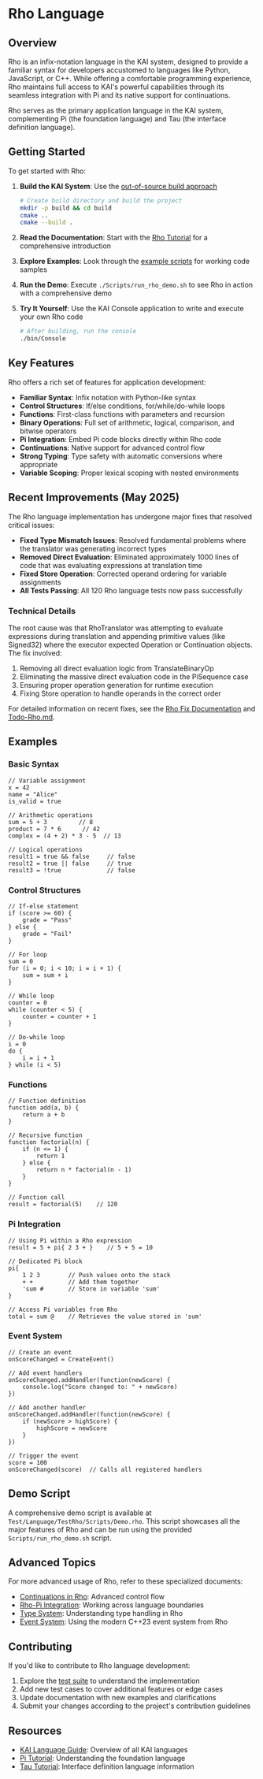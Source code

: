 # Rho Language

## Overview

Rho is an infix-notation language in the KAI system, designed to provide a familiar syntax for developers accustomed to languages like Python, JavaScript, or C++. While offering a comfortable programming experience, Rho maintains full access to KAI's powerful capabilities through its seamless integration with Pi and its native support for continuations.

Rho serves as the primary application language in the KAI system, complementing Pi (the foundation language) and Tau (the interface definition language).

## Getting Started

To get started with Rho:

1. **Build the KAI System**: Use the [out-of-source build approach](./OUT_OF_SOURCE_BUILD.md)
   ```bash
   # Create build directory and build the project
   mkdir -p build && cd build
   cmake ..
   cmake --build .
   ```
   
2. **Read the Documentation**: Start with the [Rho Tutorial](RhoTutorial.md) for a comprehensive introduction

3. **Explore Examples**: Look through the [example scripts](../Test/Language/TestRho/Scripts/) for working code samples

4. **Run the Demo**: Execute `./Scripts/run_rho_demo.sh` to see Rho in action with a comprehensive demo

5. **Try It Yourself**: Use the KAI Console application to write and execute your own Rho code
   ```bash
   # After building, run the console
   ./bin/Console
   ```

## Key Features

Rho offers a rich set of features for application development:

- **Familiar Syntax**: Infix notation with Python-like syntax
- **Control Structures**: If/else conditions, for/while/do-while loops
- **Functions**: First-class functions with parameters and recursion
- **Binary Operations**: Full set of arithmetic, logical, comparison, and bitwise operators
- **Pi Integration**: Embed Pi code blocks directly within Rho code
- **Continuations**: Native support for advanced control flow
- **Strong Typing**: Type safety with automatic conversions where appropriate
- **Variable Scoping**: Proper lexical scoping with nested environments

## Recent Improvements (May 2025)

The Rho language implementation has undergone major fixes that resolved critical issues:

- **Fixed Type Mismatch Issues**: Resolved fundamental problems where the translator was generating incorrect types
- **Removed Direct Evaluation**: Eliminated approximately 1000 lines of code that was evaluating expressions at translation time
- **Fixed Store Operation**: Corrected operand ordering for variable assignments
- **All Tests Passing**: All 120 Rho language tests now pass successfully

### Technical Details

The root cause was that RhoTranslator was attempting to evaluate expressions during translation and appending primitive values (like Signed32) where the executor expected Operation or Continuation objects. The fix involved:

1. Removing all direct evaluation logic from TranslateBinaryOp
2. Eliminating the massive direct evaluation code in the PiSequence case
3. Ensuring proper operation generation for runtime execution
4. Fixing Store operation to handle operands in the correct order

For detailed information on recent fixes, see the [Rho Fix Documentation](Rho-Fix-Documentation.md) and [Todo-Rho.md](../Test/Language/TestRho/Todo-Rho.md).

## Examples

### Basic Syntax

```rho
// Variable assignment
x = 42
name = "Alice"
is_valid = true

// Arithmetic operations
sum = 5 + 3         // 8
product = 7 * 6      // 42
complex = (4 + 2) * 3 - 5  // 13

// Logical operations
result1 = true && false     // false
result2 = true || false     // true
result3 = !true             // false
```

### Control Structures

```rho
// If-else statement
if (score >= 60) {
    grade = "Pass"
} else {
    grade = "Fail"
}

// For loop
sum = 0
for (i = 0; i < 10; i = i + 1) {
    sum = sum + i
}

// While loop
counter = 0
while (counter < 5) {
    counter = counter + 1
}

// Do-while loop
i = 0
do {
    i = i + 1
} while (i < 5)
```

### Functions

```rho
// Function definition
function add(a, b) {
    return a + b
}

// Recursive function
function factorial(n) {
    if (n <= 1) {
        return 1
    } else {
        return n * factorial(n - 1)
    }
}

// Function call
result = factorial(5)    // 120
```

### Pi Integration

```rho
// Using Pi within a Rho expression
result = 5 + pi{ 2 3 + }    // 5 + 5 = 10

// Dedicated Pi block
pi{
    1 2 3        // Push values onto the stack
    + +          // Add them together
    'sum #       // Store in variable 'sum'
}

// Access Pi variables from Rho
total = sum @    // Retrieves the value stored in 'sum'
```

### Event System

```rho
// Create an event
onScoreChanged = CreateEvent()

// Add event handlers
onScoreChanged.addHandler(function(newScore) {
    console.log("Score changed to: " + newScore)
})

// Add another handler
onScoreChanged.addHandler(function(newScore) {
    if (newScore > highScore) {
        highScore = newScore
    }
})

// Trigger the event
score = 100
onScoreChanged(score)  // Calls all registered handlers
```

## Demo Script

A comprehensive demo script is available at `Test/Language/TestRho/Scripts/Demo.rho`. This script showcases all the major features of Rho and can be run using the provided `Scripts/run_rho_demo.sh` script.

## Advanced Topics

For more advanced usage of Rho, refer to these specialized documents:

- [Continuations in Rho](ContinuationControl.md): Advanced control flow
- [Rho-Pi Integration](CommonLanguageSystem.md): Working across language boundaries
- [Type System](TypeSystem.md): Understanding type handling in Rho
- [Event System](EventSystem.md): Using the modern C++23 event system from Rho

## Contributing

If you'd like to contribute to Rho language development:

1. Explore the [test suite](../Test/Language/TestRho/) to understand the implementation
2. Add new test cases to cover additional features or edge cases
3. Update documentation with new examples and clarifications
4. Submit your changes according to the project's contribution guidelines

## Resources

- [KAI Language Guide](LanguageGuide.md): Overview of all KAI languages
- [Pi Tutorial](PiTutorial.md): Understanding the foundation language
- [Tau Tutorial](TauTutorial.md): Interface definition language information